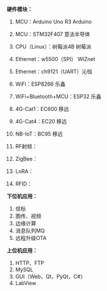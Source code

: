 **硬件模块：**

1. MCU：Arduino Uno R3	Arduino
2. MCU：STM32F407	意法半导体

3. CPU（Linux）：树莓派4B	树莓派

4. Ethernet：w5500（SPI）	WIZnet
5. Ethernet：ch9121（UART）沁恒
6. WiFi：ESP8266	乐鑫

7. WiFi+Bluetooth+MCU：ESP32	乐鑫
8. 4G-Cat1：EC600	移远
9. 4G-Cat4：EC20	移远
10. NB-IoT：BC95	移远
11. RF射频：
12. ZigBee：
13. LoRA：
14. RFID：



**下位机应用：**

1. 信标
2. 图传、视频
3. 边缘计算
4. 消息队列MQ
5. 远程升级OTA



**上位机应用：**

1. HTTP、FTP
2. MySQL
3. GUI（Web，Qt，PyQt，C#）
3. LabView